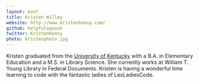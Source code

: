 ```yaml
---
layout: post
title: Kristen Willey
website: http://www.kristenhanny.com/
github: helpfulsquash
twitter: KristenHanny
photo: kristenphoto.jpg
---
```

Kristen graduated from the [University of Kentucky](http://www.uky.edu/) with a B.A. in Elementary Education and a M.S. in Library Science. She currently works at William T. Young Library in Federal Documents. Kristen is having a wonderful time learning to code with the fantastic ladies of LexLadiesCode.
